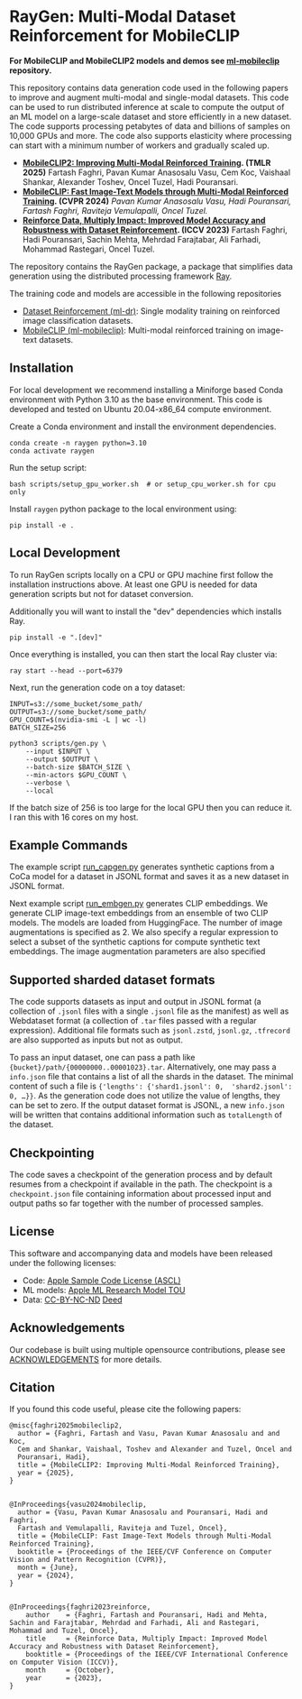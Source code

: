 # RayGen: Multi-Modal Dataset Reinforcement for MobileCLIP

**For MobileCLIP and MobileCLIP2 models and demos see 
[ml-mobileclip](https://github.com/apple/ml-mobileclip) repository.**

This repository contains data generation code used in the following papers to 
improve and augment multi-modal and single-modal datasets. This code can be 
used to run distributed inference at scale to compute the output of an ML model 
on a large-scale dataset and store efficiently in a new dataset.  The code 
supports processing petabytes of data and billions of samples on 10,000 GPUs 
and more.  The code also supports elasticity where processing can start with 
a minimum number of workers and gradually scaled up.

- **[MobileCLIP2: Improving Multi-Modal Reinforced Training](). (TMLR 2025)**
Fartash Faghri, Pavan Kumar Anasosalu Vasu, Cem Koc, Vaishaal Shankar, 
Alexander Toshev, Oncel Tuzel, Hadi Pouransari.
- **[MobileCLIP: Fast Image-Text Models through Multi-Modal Reinforced 
Training](https://arxiv.org/pdf/2311.17049.pdf). (CVPR 2024)**
*Pavan Kumar Anasosalu Vasu, Hadi Pouransari, Fartash Faghri, Raviteja Vemulapalli, Oncel Tuzel.*
- **[Reinforce Data, Multiply Impact: Improved Model Accuracy and Robustness 
with Dataset Reinforcement](https://arxiv.org/abs/2303.08983). (ICCV 2023)**
Fartash Faghri, Hadi Pouransari, Sachin Mehta, Mehrdad Farajtabar, Ali Farhadi, 
Mohammad Rastegari, Oncel Tuzel.


The repository contains the RayGen package, a package that simplifies data 
generation using the distributed processing framework 
[Ray](https://github.com/ray-project/ray).

The training code and models are accessible in the following repositories
- [Dataset Reinforcement (ml-dr)](https://github.com/apple/ml-dr): Single 
 modality training on reinforced image classification datasets.
- [MobileCLIP (ml-mobileclip)](https://github.com/apple/ml-mobileclip): 
 Multi-modal reinforced training on image-text datasets.

## Installation

For local development we recommend installing a Miniforge based Conda 
environment with Python 3.10 as the base environment. This code is developed 
and tested on Ubuntu 20.04-x86_64 compute environment.

Create a Conda environment and install the environment dependencies.
```
conda create -n raygen python=3.10
conda activate raygen
```

Run the setup script:
```
bash scripts/setup_gpu_worker.sh  # or setup_cpu_worker.sh for cpu only
```

Install `raygen` python package to the local environment using:
```
pip install -e .
```


## Local Development

To run RayGen scripts locally on a CPU or GPU machine first follow the 
installation instructions above.  At least one GPU is needed for data 
generation scripts but not for dataset conversion.

Additionally you will want to install the "dev" dependencies which installs Ray.
```shell
pip install -e ".[dev]"
```

Once everything is installed, you can then start the local Ray cluster via:
```shell
ray start --head --port=6379
```

Next, run the generation code on a toy dataset:

```shell
INPUT=s3://some_bucket/some_path/
OUTPUT=s3://some_bucket/some_path/
GPU_COUNT=$(nvidia-smi -L | wc -l)
BATCH_SIZE=256

python3 scripts/gen.py \
    --input $INPUT \
    --output $OUTPUT \
    --batch-size $BATCH_SIZE \
    --min-actors $GPU_COUNT \
    --verbose \
    --local
```

If the batch size of 256 is too large for the local GPU then you can reduce it. I ran this with 16 cores on my host.

## Example Commands

The example script [run_capgen.py](./examples/run_capgen.sh) generates 
synthetic captions from a CoCa model for a dataset in JSONL format and saves it 
as a new dataset in JSONL format.

Next example script [run_embgen.py](./examples/run_embgen.sh) generates  CLIP 
embeddings. We generate CLIP image-text embeddings from an ensemble of two CLIP 
models. The models are loaded from HuggingFace. The number of image 
augmentations is specified as 2. We also specify a regular expression to select 
a subset of the synthetic captions for compute synthetic text embeddings. The 
image augmentation parameters are also specified

## Supported sharded dataset formats

The code supports datasets as input and output in JSONL format (a collection of 
`.jsonl` files with a single `.jsonl` file as the manifest) as well as 
Webdataset format (a collection of `.tar` files passed with a regular 
expression). Additional file formats such as `jsonl.zstd`, `jsonl.gz`, 
`.tfrecord` are also supported as inputs but not as output.

To pass an input dataset, one can pass a path like 
`{bucket}/path/{00000000..00001023}.tar`.  Alternatively, one may pass 
a `info.json` file that contains a list of all the shards in the dataset.  The 
minimal content of such a file is `{'lengths': {'shard1.jsonl': 0, 
'shard2.jsonl': 0, …}}`. As the generation code does not utilize the value of 
lengths, they can be set to zero. If the output dataset format is JSONL, a new 
`info.json` will be written that contains additional information such as 
`totalLength` of the dataset.

## Checkpointing

The code saves a checkpoint of the generation process and by default resumes 
from a checkpoint if available in the path. The checkpoint is 
a `checkpoint.json` file containing information about processed input and 
output paths so far together with the number of processed samples.

## License

This software and accompanying data and models have been released under the 
following licenses:
- Code: [Apple Sample Code License (ASCL)](./LICENSE)
- ML models: [Apple ML Research Model TOU](./LICENSE_MODELS)
- Data: [CC-BY-NC-ND](./LICENSE_DATA) [Deed](https://creativecommons.org/licenses/by-nc-nd/4.0/)

## Acknowledgements
Our codebase is built using multiple opensource contributions, please see [ACKNOWLEDGEMENTS](ACKNOWLEDGEMENTS) for more details. 

## Citation

If you found this code useful, please cite the following papers:

    @misc{faghri2025mobileclip2,
      author = {Faghri, Fartash and Vasu, Pavan Kumar Anasosalu and and Koc, 
      Cem and Shankar, Vaishaal, Toshev and Alexander and Tuzel, Oncel and 
      Pouransari, Hadi},
      title = {MobileCLIP2: Improving Multi-Modal Reinforced Training},
      year = {2025},
    }


    @InProceedings{vasu2024mobileclip,
      author = {Vasu, Pavan Kumar Anasosalu and Pouransari, Hadi and Faghri, 
      Fartash and Vemulapalli, Raviteja and Tuzel, Oncel},
      title = {MobileCLIP: Fast Image-Text Models through Multi-Modal Reinforced Training},
      booktitle = {Proceedings of the IEEE/CVF Conference on Computer Vision and Pattern Recognition (CVPR)},
      month = {June},
      year = {2024},
    }


    @InProceedings{faghri2023reinforce,
        author    = {Faghri, Fartash and Pouransari, Hadi and Mehta, Sachin and Farajtabar, Mehrdad and Farhadi, Ali and Rastegari, Mohammad and Tuzel, Oncel},
        title     = {Reinforce Data, Multiply Impact: Improved Model Accuracy and Robustness with Dataset Reinforcement},
        booktitle = {Proceedings of the IEEE/CVF International Conference on Computer Vision (ICCV)},
        month     = {October},
        year      = {2023},
    }
